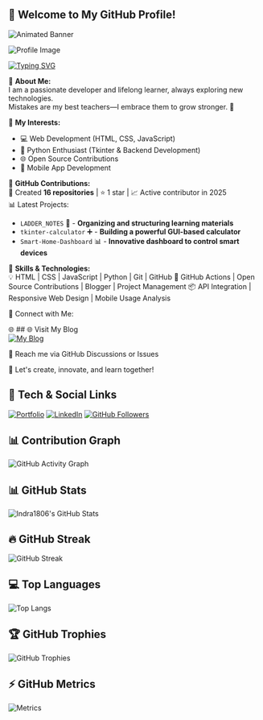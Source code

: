 ## 🚀 Welcome to My GitHub Profile!  

![Animated Banner](https://raw.githubusercontent.com/Indra1806/Indra1806/main/profile-banner.svg)



![Profile Image](https://bing.com/th/id/BCO.ac7bebd9-c167-419e-a572-986f2d07969e.png)

[![Typing SVG](https://readme-typing-svg.herokuapp.com?color=%2300FF00&lines=Full+Stack+Developer;Open+Source+Contributor;Building+Awesome+Projects)](https://github.com/Indra1806)

🔹 **About Me:**  
I am a passionate developer and lifelong learner, always exploring new technologies.  
Mistakes are my best teachers—I embrace them to grow stronger. 🚀  

🔹 **My Interests:**  
- 💻 Web Development (HTML, CSS, JavaScript)  
- 🐍 Python Enthusiast (Tkinter & Backend Development)  
- 🌐 Open Source Contributions  
- 📱 Mobile App Development  

🔹 **GitHub Contributions:**  
📌 Created **16 repositories** | ⭐ 1 star | 📈 Active contributor in 2025  
📊 Latest Projects:  
- `LADDER_NOTES` 📒 - **Organizing and structuring learning materials**  
- `tkinter-calculator` ➕ - **Building a powerful GUI-based calculator**  
- `Smart-Home-Dashboard` 📊 - **Innovative dashboard to control smart devices**  

🔹 **Skills & Technologies:**  
💡 HTML | CSS | JavaScript | Python | Git | GitHub
🔧 GitHub Actions | Open Source Contributions | Blogger | Project Management
📦 API Integration | Responsive Web Design | Mobile Usage Analysis


🔹 Connect with Me:

🌐 ## 🌐 Visit My Blog  
[![My Blog](https://img.shields.io/badge/My%20Blog-Read%20Now-blue?style=for-the-badge)](https://www.18Slicesofme.blogspot.com)


📧 Reach me via GitHub Discussions or Issues

🚀 Let's create, innovate, and learn together!

## 🚀 Tech & Social Links
[![Portfolio](https://img.shields.io/badge/Portfolio-Visit-blue)](https://yourportfolio.com)
[![LinkedIn](https://img.shields.io/badge/LinkedIn-Connect-blue)](https://www.linkedin.com/in/Indra1806/)
[![GitHub Followers](https://img.shields.io/github/followers/Indra1806?style=social)](https://github.com/Indra1806)

## 📊 Contribution Graph  

![GitHub Activity Graph](https://github-readme-activity-graph.vercel.app/graph?username=Indra1806&theme=tokyonight)


## 📊 GitHub Stats
![Indra1806's GitHub Stats](https://github-readme-stats.vercel.app/api?username=Indra1806&show_icons=true&theme=tokyonight)

## 🔥 GitHub Streak
![GitHub Streak](https://streak-stats.demolab.com?user=Indra1806&theme=tokyonight&hide_border=true)

## 💻 Top Languages
![Top Langs](https://github-readme-stats.vercel.app/api/top-langs/?username=Indra1806&layout=compact&theme=tokyonight)

## 🏆 GitHub Trophies
![GitHub Trophies](https://github-profile-trophy.vercel.app/?username=Indra1806&theme=tokyonight&no-frame=false)

## ⚡ GitHub Metrics  
![Metrics](https://github.com/Indra1806/github-metrics/blob/main/github-metrics.svg)
